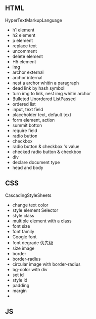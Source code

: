 ## HTML

HyperTextMarkupLanguage

- h1 element
- h2 element
- p element
- replace text
- uncomment 
- delete element
- H5 element
- img
- archor external
- archor internal
- nest a archor whitin a paragraph
- dead link by hash symbol
- turn img to link, nest img whitin archor
- Bulleted Unordered ListPassed
- ordered list
- input, text field
- placeholder text, default text
- form element, action
- summit botton
- require field
- radio button
- checkbox
- radio button & checkbox 's value
- checked radio button & checkbox
- div
- declare document type
- head and body

## CSS

CascadingStyleSheets

- change text color
- style element Selector
- style         class
- multiple element with a class
- font size
- font family
- Google font
- font degrade 优先级
- size image
- border
- border-radius
- circular image with border-radius
- bg-color with div
- set id
- style id
- padding
- margin
- 
## JS